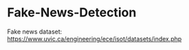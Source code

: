 # Fake-News-Detection
Fake news dataset: https://www.uvic.ca/engineering/ece/isot/datasets/index.php
